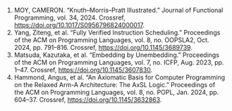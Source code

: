 1. MOY, CAMERON. “Knuth–Morris–Pratt Illustrated.” Journal of Functional Programming, vol. 34, 2024. Crossref, <a href='https://doi.org/10.1017/S0956796824000017' target='_blank'>https://doi.org/10.1017/S0956796824000017</a>.
2. Yang, Ziteng, et al. “Fully Verified Instruction Scheduling.” Proceedings of the ACM on Programming Languages, vol. 8, no. OOPSLA2, Oct. 2024, pp. 791–816. Crossref, <a href='https://doi.org/10.1145/3689739' target='_blank'>https://doi.org/10.1145/3689739</a>.
3. Matsuda, Kazutaka, et al. “Embedding by Unembedding.” Proceedings of the ACM on Programming Languages, vol. 7, no. ICFP, Aug. 2023, pp. 1–47. Crossref, <a href='https://doi.org/10.1145/3607830' target='_blank'>https://doi.org/10.1145/3607830</a>.
4. Hammond, Angus, et al. “An Axiomatic Basis for Computer Programming on the Relaxed Arm-A Architecture: The AxSL Logic.” Proceedings of the ACM on Programming Languages, vol. 8, no. POPL, Jan. 2024, pp. 604–37. Crossref, <a href='https://doi.org/10.1145/3632863' target='_blank'>https://doi.org/10.1145/3632863</a>.